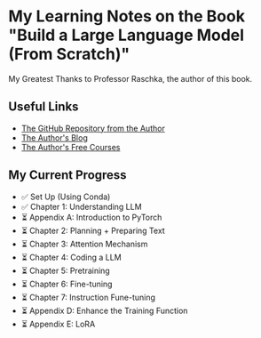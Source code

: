 # My Learning Notes on the Book "Build a Large Language Model (From Scratch)"

My Greatest Thanks to Professor Raschka, the author of this book.

## Useful Links

- [The GitHub Repository from the Author](https://github.com/rasbt/LLMs-from-scratch)
- [The Author's Blog](https://magazine.sebastianraschka.com/)
- [The Author's Free Courses](https://sebastianraschka.com/teaching/)

## My Current Progress

- ✅ Set Up (Using Conda)
- ✅ Chapter 1: Understanding LLM
- ⏳ Appendix A: Introduction to PyTorch
- ⏳ Chapter 2: Planning + Preparing Text
- ⏳ Chapter 3: Attention Mechanism
- ⏳ Chapter 4: Coding a LLM
- ⏳ Chapter 5: Pretraining
- ⏳ Chapter 6: Fine-tuning
- ⏳ Chapter 7: Instruction Fune-tuning
- ⏳ Appendix D: Enhance the Training Function
- ⏳ Appendix E: LoRA
